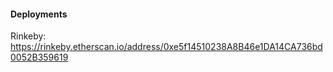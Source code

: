 #### Deployments

Rinkeby: https://rinkeby.etherscan.io/address/0xe5f14510238A8B46e1DA14CA736bd0052B359619
